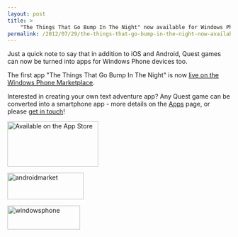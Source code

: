 ```yaml
---
layout: post
title: >
    "The Things That Go Bump In The Night" now available for Windows Phone
permalink: /2012/07/29/the-things-that-go-bump-in-the-night-now-available-for-windows-phone/
---
```

Just a quick note to say that in addition to iOS and Android, Quest games can now be turned into apps for Windows Phone devices too.

The first app "The Things That Go Bump In The Night" is now <a href="http://windowsphone.com/s?appId=3714f4e2-cb6c-496f-a98c-e0ed2caebf39">live on the Windows Phone Marketplace</a>.

Interested in creating your own text adventure app? Any Quest game can be converted into a smartphone app - more details on the <a title="Apps" href="http://www.textadventures.co.uk/apps/">Apps</a> page, or please <a title="Contact us" href="http://www.textadventures.co.uk/help/contact-us/">get in touch</a>!

<a href="http://itunes.apple.com/app/the-things-that-go-bump-in/id483544547"><img class="aligncenter size-full wp-image-1966" alt="Available on the App Store" src="http://textadventuresblog.files.wordpress.com/2012/12/appstore.png" width="205" height="102" /></a>

<a href="http://market.android.com/details?id=com.axeuk.android.bump"><img class="aligncenter size-full wp-image-1970" alt="androidmarket" src="http://textadventuresblog.files.wordpress.com/2012/07/androidmarket.png" width="172" height="60" /></a>

<a href="http://windowsphone.com/s?appId=3714f4e2-cb6c-496f-a98c-e0ed2caebf39"><img class="aligncenter size-full wp-image-1971" alt="windowsphone" src="http://textadventuresblog.files.wordpress.com/2012/07/windowsphone.png" width="164" height="54" /></a>